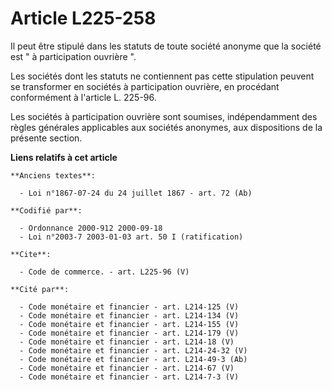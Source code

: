 # Article L225-258

Il peut être stipulé dans les statuts de toute société anonyme que la société est " à participation ouvrière ". 

Les sociétés dont les statuts ne contiennent pas cette stipulation peuvent se transformer en sociétés à participation
ouvrière, en procédant conformément à l'article L. 225-96. 

Les sociétés à participation ouvrière sont soumises, indépendamment des règles générales applicables aux sociétés anonymes,
aux dispositions de la présente section.

**Liens relatifs à cet article**

	**Anciens textes**:

	  - Loi n°1867-07-24 du 24 juillet 1867 - art. 72 (Ab)

	**Codifié par**:

	  - Ordonnance 2000-912 2000-09-18
	  - Loi n°2003-7 2003-01-03 art. 50 I (ratification)

	**Cite**:

	  - Code de commerce. - art. L225-96 (V)

	**Cité par**:

	  - Code monétaire et financier - art. L214-125 (V)
	  - Code monétaire et financier - art. L214-134 (V)
	  - Code monétaire et financier - art. L214-155 (V)
	  - Code monétaire et financier - art. L214-179 (V)
	  - Code monétaire et financier - art. L214-18 (V)
	  - Code monétaire et financier - art. L214-24-32 (V)
	  - Code monétaire et financier - art. L214-49-3 (Ab)
	  - Code monétaire et financier - art. L214-67 (V)
	  - Code monétaire et financier - art. L214-7-3 (V)
